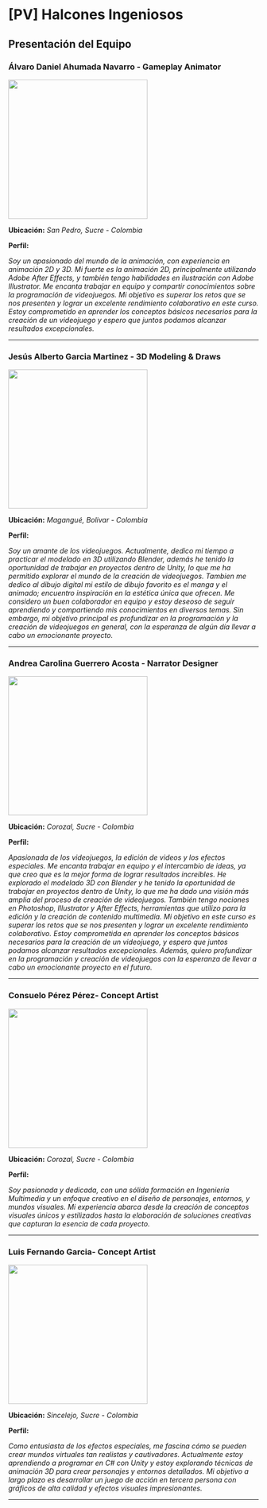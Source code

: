 # [PV] Halcones Ingeniosos

## Presentación del Equipo

### Álvaro Daniel Ahumada Navarro - Gameplay Animator

<img src="https://avatars.githubusercontent.com/u/170365065?v=4" width="280px">

**Ubicación:** *San Pedro, Sucre - Colombia*

**Perfil:**

*Soy un apasionado del mundo de la animación, con experiencia en animación 2D y 3D. Mi fuerte es la animación 2D, principalmente utilizando Adobe After Effects, y también tengo habilidades en ilustración con Adobe Illustrator. Me encanta trabajar en equipo y compartir conocimientos sobre la programación de videojuegos. Mi objetivo es superar los retos que se nos presenten y lograr un excelente rendimiento colaborativo en este curso. Estoy comprometido en aprender los conceptos básicos necesarios para la creación de un videojuego y espero que juntos podamos alcanzar resultados excepcionales.*

<hr>

### Jesús Alberto Garcia Martinez - 3D Modeling & Draws

<img src="https://avatars.githubusercontent.com/u/179987362?v=4" width="280px">

**Ubicación:** *Magangué, Bolivar - Colombia*

**Perfil:**

*Soy un amante de los videojuegos. Actualmente, dedico mi tiempo a practicar el modelado en 3D utilizando Blender, además he tenido la oportunidad de trabajar en proyectos dentro de Unity, lo que me ha permitido explorar el mundo de la creación de videojuegos. Tambien me dedico al dibujo digital mi estilo de dibujo favorito es el manga y el animado; encuentro inspiración en la estética única que ofrecen. Me considero un buen colaborador en equipo y estoy deseoso de seguir aprendiendo y compartiendo mis conocimientos en diversos temas. Sin embargo, mi objetivo principal es profundizar en la programación y la creación de videojuegos en general, con la esperanza de algún día llevar a cabo un emocionante proyecto.*

<hr>

### Andrea Carolina Guerrero Acosta - Narrator Designer

<img src="https://avatars.githubusercontent.com/u/101130083?v=4" width="280px">

**Ubicación:** *Corozal, Sucre - Colombia*

**Perfil:**

*Apasionada de los videojuegos, la edición de videos y los efectos especiales. Me encanta trabajar en equipo y el intercambio de ideas, ya que creo que es la mejor forma de lograr resultados increíbles. He explorado el modelado 3D con Blender y he tenido la oportunidad de trabajar en proyectos dentro de Unity, lo que me ha dado una visión más amplia del proceso de creación de videojuegos. También tengo nociones en Photoshop, Illustrator y After Effects, herramientas que utilizo para la edición y la creación de contenido multimedia. Mi objetivo en este curso es superar los retos que se nos presenten y lograr un excelente rendimiento colaborativo. Estoy comprometida en aprender los conceptos básicos necesarios para la creación de un videojuego, y espero que juntos podamos alcanzar resultados excepcionales. Además, quiero profundizar en la programación y creación de videojuegos con la esperanza de llevar a cabo un emocionante proyecto en el futuro.*

<hr>

### Consuelo Pérez Pérez- Concept Artist

<img src="https://avatars.githubusercontent.com/u/152025892?s=400&u=b7d336cf626f8753bbe62483676c751adf70e867&v=4" width="280px">

**Ubicación:** *Corozal, Sucre - Colombia*

**Perfil:**

*Soy pasionada y dedicada, con una sólida formación en Ingeniería Multimedia y un enfoque creativo en el diseño de personajes, entornos, y mundos visuales. Mi experiencia abarca desde la creación de conceptos visuales únicos y estilizados hasta la elaboración de soluciones creativas que capturan la esencia de cada proyecto.*

<hr>

### Luis Fernando Garcia- Concept Artist

<img src="https://avatars.githubusercontent.com/u/180046121?v=4" width="280px">

**Ubicación:** *Sincelejo, Sucre - Colombia*

**Perfil:**

*Como entusiasta de los efectos especiales, me fascina cómo se pueden crear mundos virtuales tan realistas y cautivadores. Actualmente estoy aprendiendo a programar en C# con Unity y estoy explorando técnicas de animación 3D para crear personajes y entornos detallados. Mi objetivo a largo plazo es desarrollar un juego de acción en tercera persona con gráficos de alta calidad y efectos visuales impresionantes.*

<hr>
